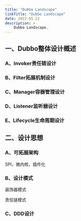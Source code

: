 ```yaml
---
title: "Dubbo Landscape"
linkTitle: "Dubbo Landscape"
date: 2022-05-22
description: >
    Dubbo Landscape.
---
```


## 一、Dubbo整体设计概述

### A、Invoker责任链设计

### B、Filter拓展机制设计

### C、Manager容器管理设计

### D、Listener监听器设计

### E、Lifecycle生命周期设计

## 二、设计思想

### A、可拓展架构

SPI，微内核，插件化

### B、设计模式

装饰器模式

责任链模式

### C、DDD设计